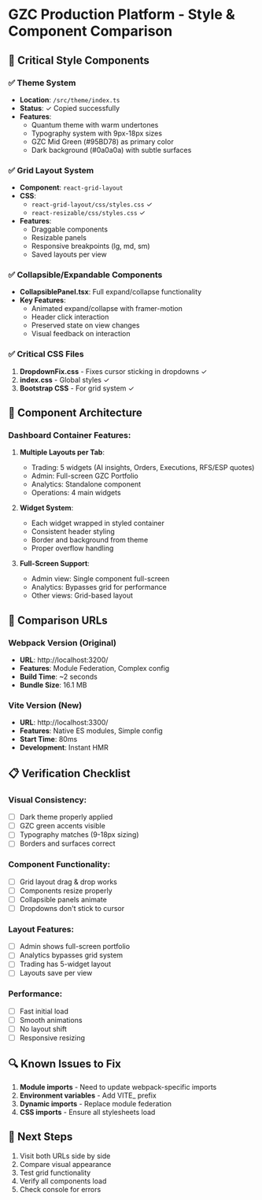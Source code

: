 # GZC Production Platform - Style & Component Comparison

## 🎨 Critical Style Components

### ✅ Theme System
- **Location**: `/src/theme/index.ts`
- **Status**: ✓ Copied successfully
- **Features**:
  - Quantum theme with warm undertones
  - Typography system with 9px-18px sizes
  - GZC Mid Green (#95BD78) as primary color
  - Dark background (#0a0a0a) with subtle surfaces

### ✅ Grid Layout System
- **Component**: `react-grid-layout`
- **CSS**: 
  - `react-grid-layout/css/styles.css` ✓
  - `react-resizable/css/styles.css` ✓
- **Features**:
  - Draggable components
  - Resizable panels
  - Responsive breakpoints (lg, md, sm)
  - Saved layouts per view

### ✅ Collapsible/Expandable Components
- **CollapsiblePanel.tsx**: Full expand/collapse functionality
- **Key Features**:
  - Animated expand/collapse with framer-motion
  - Header click interaction
  - Preserved state on view changes
  - Visual feedback on interaction

### ✅ Critical CSS Files
1. **DropdownFix.css** - Fixes cursor sticking in dropdowns ✓
2. **index.css** - Global styles ✓
3. **Bootstrap CSS** - For grid system ✓

## 🔧 Component Architecture

### Dashboard Container Features:
1. **Multiple Layouts per Tab**:
   - Trading: 5 widgets (AI insights, Orders, Executions, RFS/ESP quotes)
   - Admin: Full-screen GZC Portfolio
   - Analytics: Standalone component
   - Operations: 4 main widgets

2. **Widget System**:
   - Each widget wrapped in styled container
   - Consistent header styling
   - Border and background from theme
   - Proper overflow handling

3. **Full-Screen Support**:
   - Admin view: Single component full-screen
   - Analytics: Bypasses grid for performance
   - Other views: Grid-based layout

## 🚀 Comparison URLs

### Webpack Version (Original)
- **URL**: http://localhost:3200/
- **Features**: Module Federation, Complex config
- **Build Time**: ~2 seconds
- **Bundle Size**: 16.1 MB

### Vite Version (New)
- **URL**: http://localhost:3300/
- **Features**: Native ES modules, Simple config
- **Start Time**: 80ms 
- **Development**: Instant HMR

## 📋 Verification Checklist

### Visual Consistency:
- [ ] Dark theme properly applied
- [ ] GZC green accents visible
- [ ] Typography matches (9-18px sizing)
- [ ] Borders and surfaces correct

### Component Functionality:
- [ ] Grid layout drag & drop works
- [ ] Components resize properly
- [ ] Collapsible panels animate
- [ ] Dropdowns don't stick to cursor

### Layout Features:
- [ ] Admin shows full-screen portfolio
- [ ] Analytics bypasses grid system
- [ ] Trading has 5-widget layout
- [ ] Layouts save per view

### Performance:
- [ ] Fast initial load
- [ ] Smooth animations
- [ ] No layout shift
- [ ] Responsive resizing

## 🔍 Known Issues to Fix

1. **Module imports** - Need to update webpack-specific imports
2. **Environment variables** - Add VITE_ prefix
3. **Dynamic imports** - Replace module federation
4. **CSS imports** - Ensure all stylesheets load

## 🎯 Next Steps

1. Visit both URLs side by side
2. Compare visual appearance
3. Test grid functionality
4. Verify all components load
5. Check console for errors